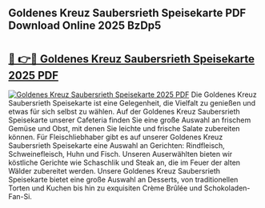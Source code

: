 ## Goldenes Kreuz Saubersrieth Speisekarte PDF Download Online 2025 BzDp5

# <h2><a href="http://gc6car.nevu.top/?p=Goldenes+Kreuz+Saubersrieth+Speisekarte">🔗 👉🔴 Goldenes Kreuz Saubersrieth Speisekarte 2025 PDF</a></h2>

[![Goldenes Kreuz Saubersrieth Speisekarte 2025 PDF](https://i.imgur.com/dBaPXMq.png)](http://gc6car.nevu.top/?p=Goldenes+Kreuz+Saubersrieth+Speisekarte)
Die Goldenes Kreuz Saubersrieth Speisekarte ist eine Gelegenheit, die Vielfalt zu genießen und etwas für sich selbst zu wählen. Auf der Goldenes Kreuz Saubersrieth Speisekarte unserer Cafeteria finden Sie eine große Auswahl an frischem Gemüse und Obst, mit denen Sie leichte und frische Salate zubereiten können. Für Fleischliebhaber gibt es auf unserer Goldenes Kreuz Saubersrieth Speisekarte eine Auswahl an Gerichten: Rindfleisch, Schweinefleisch, Huhn und Fisch. Unseren Auserwählten bieten wir köstliche Gerichte wie Schaschlik und Steak an, die im Feuer der alten Wälder zubereitet werden. Unsere Goldenes Kreuz Saubersrieth Speisekarte bietet eine große Auswahl an Desserts, von traditionellen Torten und Kuchen bis hin zu exquisiten Crème Brûlée und Schokoladen-Fan-Si.
